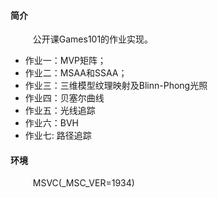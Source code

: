 #### 简介 &nbsp;
$\qquad$ 公开课Games101的作业实现。
+ 作业一：MVP矩阵；
+ 作业二：MSAA和SSAA；
+ 作业三：三维模型纹理映射及Blinn-Phong光照
+ 作业四：贝塞尔曲线
+ 作业五：光线追踪
+ 作业六：BVH
+ 作业七: 路径追踪


#### 环境 &nbsp;
$\qquad$ MSVC(_MSC_VER=1934)